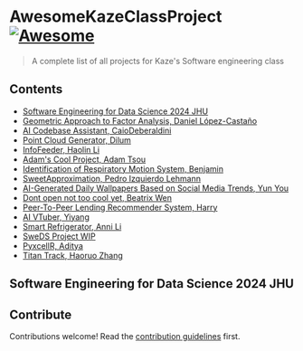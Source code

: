 # AwesomeKazeClassProject [![Awesome](https://awesome.re/badge.svg)](https://awesome.re)

> A complete list of all projects for Kaze&#39;s Software engineering class

## Contents

- [Software Engineering for Data Science 2024 JHU](#software-engineering-for-data-science-2024-jhu)
- [Geometric Approach to Factor Analysis, Daniel López-Castaño](https://github.com/juadlopezcas/GeomFA)
- [AI Codebase Assistant, CaioDeberaldini](https://github.com/caiodeberaldini/semester_project)
- [Point Cloud Generator, Dilum](https://github.com/DilumFernando/point_cloud_gen)
- [InfoFeeder, Haolin Li](https://github.com/JamesLi128/InfoFeeder)
- [Adam's Cool Project, Adam Tsou](https://github.com/atsou2/clothingquality)
- [Identification of Respiratory Motion System, Benjamin](https://github.com/bweinbe5/553.689)
- [SweetApproximation, Pedro Izquierdo Lehmann](https://github.com/pizqleh/sweet-approximation)
- [AI-Generated Daily Wallpapers Based on Social Media Trends, Yun You](https://github.com/IvyYY00/SDE-for-datascience-project)
- [Dont open not too cool yet, Beatrix Wen](https://github.com/WwHeEnN/test-kaze-class)
- [Peer-To-Peer Lending Recommender System, Harry](https://github.com/BabisSalis/PeerToPeerLendingRecommender/tree/main)
- [AI VTuber, Yiyang](https://github.com/ygu28/Lain-AI-Channel)
- [Smart Refrigerator, Anni Li](https://github.com/muimuifly/Smart-refrigerator)
- [SweDS Project WIP](https://github.com/EricAlanSimon/SweDS)
- [PyxcellR, Aditya](https://github.com/adityasuru95/pyxcellr)
- [Titan Track, Haoruo Zhang](https://github.com/haoruo-zhang/Software-Engineering-for-Data-Science.git)
## Software Engineering for Data Science 2024 JHU


## Contribute

Contributions welcome! Read the [contribution guidelines](contributing.md) first.
